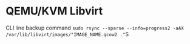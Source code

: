 # QEMU/KVM Libvirt
CLI line backup command
`sudo rsync --sparse --info=progress2 -aAX /var/lib/libvirt/images/"IMAGE_NAME.qcow2 ."`S